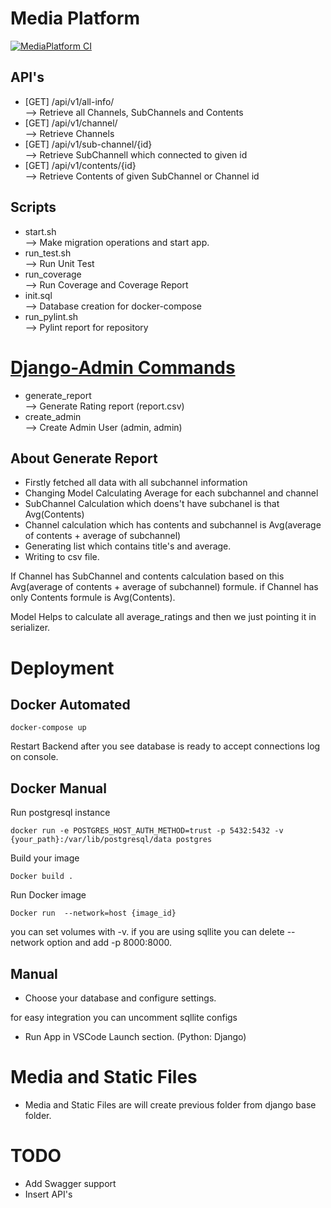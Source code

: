 # Media Platform

[![MediaPlatform CI](https://github.com/FurkanOzkaya/media_platform/actions/workflows/django.yml/badge.svg?branch=master)](https://github.com/FurkanOzkaya/media_platform/actions/workflows/django.yml)

## API's
- [GET]  /api/v1/all-info/            
--> Retrieve all Channels, SubChannels and Contents
- [GET]  /api/v1/channel/             
--> Retrieve Channels
- [GET]  /api/v1/sub-channel/{id}     
--> Retrieve SubChannell which connected to given id
- [GET]  /api/v1/contents/{id}        
--> Retrieve Contents of given SubChannel or Channel id

## Scripts
- start.sh        
--> Make migration operations and start app.
- run_test.sh     
--> Run Unit Test
- run_coverage    
--> Run Coverage and Coverage Report
- init.sql        
--> Database creation for docker-compose
- run_pylint.sh        
--> Pylint report for repository


# [Django-Admin Commands](https://furkanozkaya.com/software-languages/python/django/django-admin-komut-olusturma/)
- generate_report   
--> Generate Rating report (report.csv)
- create_admin      
--> Create Admin User (admin, admin)


## About Generate Report

- Firstly fetched all data with all subchannel information
- Changing Model Calculating Average for each subchannel and channel
- SubChannel Calculation which doens't have subchanel is that Avg(Contents)
- Channel calculation which has contents and subchannel is  Avg(average of contents + average of subchannel)
- Generating list which contains title's and average.
- Writing to csv file.

If Channel has SubChannel and contents calculation based on this Avg(average of contents + average of subchannel) formule.
if Channel has only Contents formule is Avg(Contents).

Model Helps to calculate all average_ratings and then we just pointing it in serializer.

# Deployment

## Docker Automated

```
docker-compose up
```
Restart Backend after you see database is ready to accept connections log on console.

## Docker  Manual

Run postgresql instance


```
docker run -e POSTGRES_HOST_AUTH_METHOD=trust -p 5432:5432 -v {your_path}:/var/lib/postgresql/data postgres
```

Build your image
```
Docker build .
```

Run Docker image
```
Docker run  --network=host {image_id}
```
you can set volumes with -v.
if you are using sqllite you can delete --network option and add -p 8000:8000.

## Manual

- Choose your database and configure settings. 

for easy integration you can uncomment sqllite configs

- Run App in VSCode Launch section. (Python: Django)


# Media and Static Files

- Media and Static Files are will create previous folder from django base folder.

# TODO

- Add Swagger support
- Insert API's
